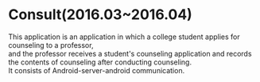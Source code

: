 # Consult(2016.03~2016.04)


This application is an application in which a college student applies for counseling to a professor, <br>and the professor receives a student's counseling application and records the contents of counseling after conducting counseling.
<br>It consists of Android-server-android communication.
